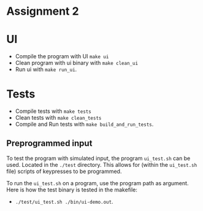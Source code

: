 # Assignment 2 

# UI
- Compile the program with UI `make ui`
- Clean program with ui binary with `make clean_ui`
- Run ui with `make run_ui`.
# Tests
- Compile tests with `make tests`
- Clean tests with `make clean_tests`
- Compile and Run tests with `make build_and_run_tests`.


## Preprogrammed input
To test the program with simulated input, the program `ui_test.sh` can
be used. Located in the `./test` directory. This allows for (within
the `ui_test.sh` file) scripts of keypresses to be programmed.

To run the `ui_test.sh` on a program, use the program path as
argument.  Here is how the test binary is tested in the makefile:

- `./test/ui_test.sh ./bin/ui-demo.out`.
